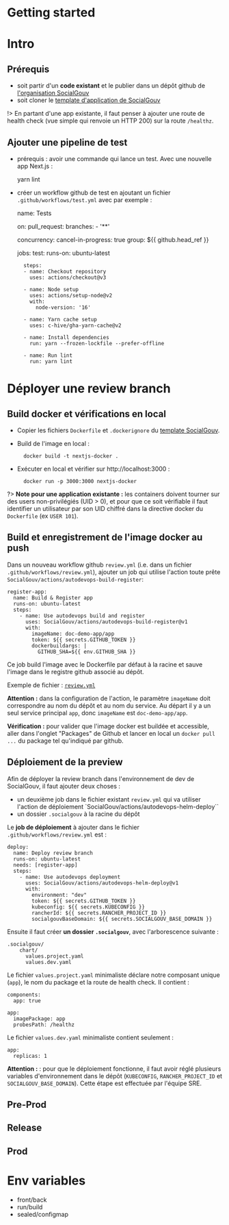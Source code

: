 # Getting started

# Intro

## Prérequis 

- soit partir d'un **code existant** et le publier dans un dépôt github de [l'organisation SocialGouv](https://github.com/socialgouv)
- soit cloner le [template d'application de SocialGouv](https://github.com/socialgouv/template)

!> En partant d'une app existante, il faut penser à ajouter une route de health check (vue simple qui renvoie un HTTP 200) sur la route `/healthz`.

## Ajouter une pipeline de test

- prérequis : avoir une commande qui lance un test. Avec une nouvelle app Next.js : 


    yarn lint
        
- créer un workflow github de test en ajoutant un fichier `.github/workflows/test.yml` avec par exemple :


    name: Tests

    on:
      pull_request:
        branches:
          - '**'

    concurrency:
      cancel-in-progress: true
      group: ${{ github.head_ref }}


    jobs:
      test:
        runs-on: ubuntu-latest

        steps:
        - name: Checkout repository
          uses: actions/checkout@v3

        - name: Node setup
          uses: actions/setup-node@v2
          with:
            node-version: '16'

        - name: Yarn cache setup
          uses: c-hive/gha-yarn-cache@v2

        - name: Install dependencies
          run: yarn --frozen-lockfile --prefer-offline

        - name: Run lint
          run: yarn lint


# Déployer une review branch

## Build docker et vérifications en local

- Copier les fichiers `Dockerfile` et `.dockerignore` du [template SocialGouv](https://github.com/socialgouv/template).
- Build de l'image en local : 
 
        docker build -t nextjs-docker .

- Exécuter en local et vérifier sur http://localhost:3000 :

        docker run -p 3000:3000 nextjs-docker

?> **Note pour une application existante :** les containers doivent tourner sur des users non-privilégiés (UID > 0), et pour que ce soit vérifiable il faut identifier
un utilisateur par son UID chiffré dans la directive docker du `Dockerfile` (ex `USER 101`).

## Build et enregistrement de l'image docker au push

Dans un nouveau workflow github `review.yml` (i.e. dans un fichier `.github/workflows/review.yml`), ajouter un job qui utilise l'action toute prête `SocialGouv/actions/autodevops-build-register`:

    register-app:
      name: Build & Register app
      runs-on: ubuntu-latest
      steps:
        - name: Use autodevops build and register
          uses: SocialGouv/actions/autodevops-build-register@v1
          with:
            imageName: doc-demo-app/app
            token: ${{ secrets.GITHUB_TOKEN }}
            dockerbuildargs: |
              GITHUB_SHA=${{ env.GITHUB_SHA }}

Ce job build l'image avec le Dockerfile par défaut à la racine et sauve l'image dans le registre github associé au dépôt.

Exemple de fichier : [`review.yml`](https://github.com/SocialGouv/doc-demo-app/blob/master/.github/workflows/review.yml)


**Attention :** dans la configuration de l'action, le paramètre
`imageName` doit correspondre au nom du dépôt et au nom du service. Au départ il y a un seul service principal `app`, donc `imageName` est `doc-demo-app/app`.


**Vérification :** pour valider que l'image docker est buildée et accessible, aller dans l'onglet "Packages" de Github et lancer en local un `docker pull ...` du package tel qu'indiqué par github.


## Déploiement de la preview

Afin de déployer la review branch dans l'environnement de dev de SocialGouv, il faut ajouter deux choses : 

- un deuxième job dans le fichier existant `review.yml` qui va utiliser l'action de déploiement `SocialGouv/actions/autodevops-helm-deploy``
- un dossier `.socialgouv` à la racine du dépôt 

Le **job de déploiement** à ajouter dans le fichier `.github/workflows/review.yml`  est :

    deploy:
      name: Deploy review branch
      runs-on: ubuntu-latest
      needs: [register-app]
      steps:
        - name: Use autodevops deployment
          uses: SocialGouv/actions/autodevops-helm-deploy@v1
          with:
            environment: "dev"
            token: ${{ secrets.GITHUB_TOKEN }}
            kubeconfig: ${{ secrets.KUBECONFIG }}
            rancherId: ${{ secrets.RANCHER_PROJECT_ID }}
            socialgouvBaseDomain: ${{ secrets.SOCIALGOUV_BASE_DOMAIN }}

Ensuite il faut créer **un dossier `.socialgouv`**, avec l'arborescence suivante :

    .socialgouv/
        chart/
          values.project.yaml
          values.dev.yaml

Le fichier `values.project.yaml` minimaliste déclare notre composant unique (`app`), le nom du
package et la route de health check. Il contient :

    components:
      app: true

    app:
      imagePackage: app
      probesPath: /healthz

Le fichier `values.dev.yaml` minimaliste contient seulement :

    app:
      replicas: 1


**Attention :** : pour que le déploiement fonctionne, il faut avoir réglé plusieurs variables d'environnement dans le dépôt (`KUBECONFIG`, `RANCHER_PROJECT_ID` et `SOCIALGOUV_BASE_DOMAIN`). Cette étape est effectuée par l'équipe SRE.



## Pre-Prod

## Release

## Prod


# Env variables

- front/back
- run/build
- sealed/configmap
